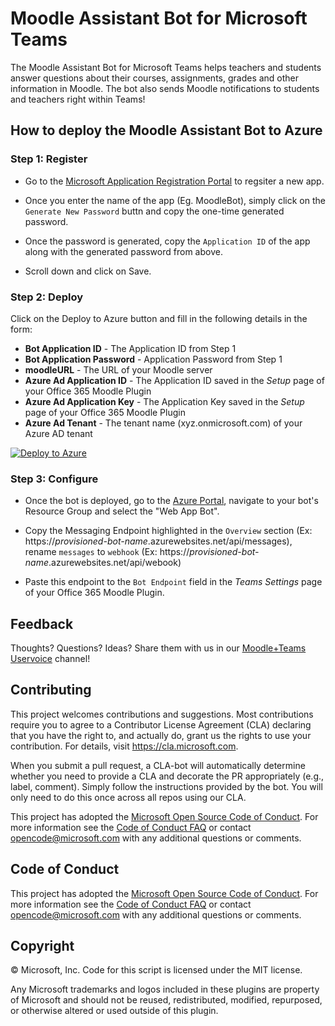 
# Moodle Assistant Bot for Microsoft Teams

The Moodle Assistant Bot for Microsoft Teams helps teachers and students answer questions about their courses, assignments, grades and other information in Moodle. The bot also sends Moodle notifications to students and teachers right within Teams!

## How to deploy the Moodle Assistant Bot to Azure

### Step 1: Register

* Go to the [Microsoft Application Registration Portal](https://aka.ms/MoodleBotRegistration) to regsiter a new app.

* Once you enter the name of the app (Eg. MoodleBot), simply click on the `Generate New Password` buttn and copy the one-time generated password. 

* Once the password is generated, copy the `Application ID` of the app along with the generated password from above. 

* Scroll down and click on Save.

### Step 2: Deploy

Click on the Deploy to Azure button and fill in the following details in the form:

* **Bot Application ID** - The Application ID from Step 1
* **Bot Application Password** - Application Password from Step 1
* **moodleURL** - The URL of your Moodle server
* **Azure Ad Application ID** - The Application ID saved in the *Setup* page of your Office 365 Moodle Plugin 
* **Azure Ad Application Key** - The Application Key saved in the *Setup* page of your Office 365 Moodle Plugin
* **Azure Ad Tenant** - The tenant name (xyz.onmicrosoft.com) of your Azure AD tenant

[![Deploy to Azure](http://azuredeploy.net/deploybutton.png)](https://aka.ms/DeployMoodleTeamsBot)

### Step 3: Configure

* Once the bot is deployed, go to the [Azure Portal](https://portal.azure.com), navigate to your bot's Resource Group and select the "Web App Bot".

* Copy the Messaging Endpoint highlighted in the `Overview` section (Ex: https://*provisioned-bot-name*.azurewebsites.net/api/messages), rename `messages` to `webhook` (Ex: https://*provisioned-bot-name*.azurewebsites.net/api/webook)

* Paste this endpoint to the `Bot Endpoint` field in the *Teams Settings* page of your Office 365 Moodle Plugin.
  
## Feedback

Thoughts? Questions? Ideas? Share them with us in our [Moodle+Teams Uservoice](https://microsoftteams.uservoice.com/forums/916759-moodle) channel!

## Contributing

This project welcomes contributions and suggestions.  Most contributions require you to agree to a
Contributor License Agreement (CLA) declaring that you have the right to, and actually do, grant us
the rights to use your contribution. For details, visit https://cla.microsoft.com.

When you submit a pull request, a CLA-bot will automatically determine whether you need to provide
a CLA and decorate the PR appropriately (e.g., label, comment). Simply follow the instructions
provided by the bot. You will only need to do this once across all repos using our CLA.

This project has adopted the [Microsoft Open Source Code of Conduct](https://opensource.microsoft.com/codeofconduct/).
For more information see the [Code of Conduct FAQ](https://opensource.microsoft.com/codeofconduct/faq/) or
contact [opencode@microsoft.com](mailto:opencode@microsoft.com) with any additional questions or comments.

## Code of Conduct

This project has adopted the [Microsoft Open Source Code of Conduct](https://opensource.microsoft.com/codeofconduct/). For more information see the [Code of Conduct FAQ](https://opensource.microsoft.com/codeofconduct/faq/) or contact [opencode@microsoft.com](mailto:opencode@microsoft.com) with any additional questions or comments.

## Copyright

&copy; Microsoft, Inc.  Code for this script is licensed under the MIT license.

Any Microsoft trademarks and logos included in these plugins are property of Microsoft and should not be reused, redistributed, modified, repurposed, or otherwise altered or used outside of this plugin.
